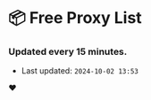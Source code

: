 # :package: Free Proxy List
### Updated every 15 minutes.

- Last updated: `2024-10-02 13:53`

:heart:
